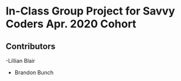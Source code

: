 # In-Class Group Project for Savvy Coders Apr. 2020 Cohort

## Contributors
-Lillian Blair
- Brandon Bunch

